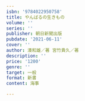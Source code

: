 ```yaml
---
isbn: '9784022950758'
title: やんばるの生きもの
volume: ''
series: ''
publisher: 朝日新聞出版
pubdate: '2021-06-11'
cover: ''
author: 湊和雄／著 宮竹貴久／著
description: ''
price: '1200'
genre: ''
target: 一般
format: 新書
content: 海事

---
```


